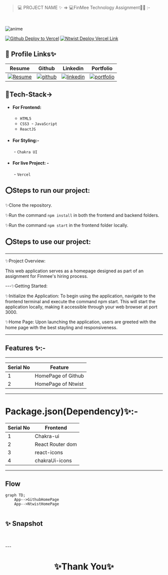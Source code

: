 
> 💻 PROJECT NAME ✨ => 💻FinMee Technology Assignment🧑‍💻 :-
<br>

![anime](https://github.com/shikhu51197/skillbackend/assets/107506646/fe3f5ea7-70ca-4ece-9cc0-8972b96c6a03)

[![Github Deploy to Vercel](https://img.shields.io/badge/Github_Deployed_Vercel_Link-0A66C2?style=for-the-badge&logo=ko-fi&logoColor=white)](https://clonehome.vercel.app/)
[![Ntwist Deploy Vercel Link](https://img.shields.io/badge/NtwistDeployed_Vercel_Link-000?style=for-the-badge&logo=ko-fi&logoColor=white)](https://clonehome-nj2t.vercel.app/)

## 🔗 Profile Links✨


| Resume | Github                                                                                                                                   | Linkedin                                                                                                                                                            | Portfolio                                                                                                                                    |
| ------------- | ---------------------------------------------------------------------------------------------------------------------------------------- | ------------------------------------------------------------------------------------------------------------------------------------------------------------------- | -------------------------------------------------------------------------------------------------------------------------------------------- |
| [![Resume](https://img.shields.io/badge/my_Resume-000?style=for-the-badge&logo=ko-fi&logoColor=white)](https://drive.google.com/file/d/1YE62u2ChjmlR-EKeqZ75UvFMg_KcY86T/view?usp=sharing) | [![github](https://img.shields.io/badge/github-1DA1F2?style=for-the-badge&logo=github&logoColor=white)](https://github.com/shikhu51197/)| [![linkedin](https://img.shields.io/badge/linkedin-0A66C2?style=for-the-badge&logo=linkedin&logoColor=white)](https://www.linkedin.com/in/shikha-gupta-12a2b5199) |[![portfolio](https://img.shields.io/badge/my_portfolio-000?style=for-the-badge&logo=ko-fi&logoColor=white)](https://shikhu51197.github.io/) |  


## 💫Tech-Stack->

- #### For Frontend:
   - `HTML5`
  - `CSS3`
  - `JavaScript `
  - `ReactJS`
    
- #### For Styling:-  
   - `Chakra UI `
   

- #### For live Project: -
   - `Vercel`
   

## ⭕Steps to run our project:

✨Clone the repository.

✨Run the command `npm install` in both the frontend and backend folders.

✨Run the command `npm start` in the frontend folder locally.



## ⭕Steps to use our project:
---
✨Project Overview:

This web application serves as a homepage designed as part of an assignment for Finmee's hiring process. 

---✨Getting Started:

✨Initialize the Application: To begin using the application, navigate to the frontend terminal and execute the command npm start. This will start the application locally, making it accessible through your web browser at port 3000.

✨Home Page: Upon launching the application, users are greeted with the home page with the best stayling  and responsiveness.


---
## Features ✨:-
---
 | Serial No            | Feature     |
| ----------------- | --------------- |
| 1 | HomePage of Github|
| 2 | HomePage of Ntwist|


---
# Package.json(Dependency)✨:-

 | Serial No        |  Frontend      |
| ----------------- | ---------------|
| 1 |  Chakra-ui |
| 2 | React Router dom |
| 3 | react-icons |
| 4 |chakraUi-icons||

---

## Flow

```mermaid
graph TD;
    App-->GithubHomePage
    App-->NtwistHomePage
 
```


## ✨ Snapshot
<br>

<br>
---

<h1 align="center">✨Thank You✨</h1>

